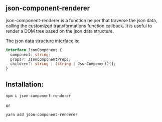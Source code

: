 json-component-renderer
----------------------

json-component-renderer is a function helper that traverse the json data, calling the customized transformations function callback. It is useful to render a DOM tree based on the json data structure.

The json data structure interface is:
```typescript
interface JsonComponent {
  component: string;
  props?: JsonComponentProps;
  children?: string | (string | JsonComponent)[];
}
```

## Installation:
```sh
npm i json-component-renderer
```
or
```sh
yarn add json-component-renderer
```
